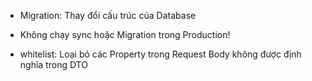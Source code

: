 - Migration: Thay đổi cấu trúc của Database
- Không chạy sync hoặc Migration trong Production!

- whitelist: Loại bỏ các Property trong Request Body không được định nghĩa trong DTO
